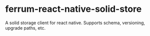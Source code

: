 # ferrum-react-native-solid-store
A solid storage client for react native. Supports schema, versioning, upgrade paths, etc.
